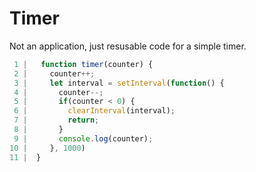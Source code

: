 # Timer
Not an application, just resusable code for a simple timer.
```javascript
 1 |   function timer(counter) {
 2 |     counter++;
 3 |     let interval = setInterval(function() {
 4 |       counter--;
 5 |       if(counter < 0) {
 6 |         clearInterval(interval);
 7 |         return;
 8 |       }
 9 |       console.log(counter);
10 |     }, 1000)
11 |  }
```
